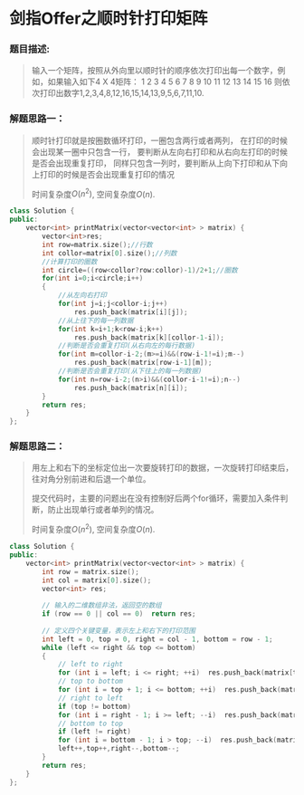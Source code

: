 # 剑指Offer之顺时针打印矩阵


### 题目描述:

> 输入一个矩阵，按照从外向里以顺时针的顺序依次打印出每一个数字，例如，如果输入如下4 X 4矩阵： 1 2 3 4 5 6 7 8 9 10 11 12 13 14 15 16 则依次打印出数字1,2,3,4,8,12,16,15,14,13,9,5,6,7,11,10.

<!--more-->

### 解题思路一：

>  顺时针打印就是按圈数循环打印，一圈包含两行或者两列，
>  在打印的时候会出现某一圈中只包含一行，
>  要判断从左向右打印和从右向左打印的时候是否会出现重复打印，
>  同样只包含一列时，要判断从上向下打印和从下向上打印的时候是否会出现重复打印的情况
>
> 时间复杂度$O(n^2)$, 空间复杂度$O(n)$.

```C++
class Solution {
public:
    vector<int> printMatrix(vector<vector<int> > matrix) {
        vector<int>res;
        int row=matrix.size();//行数
        int collor=matrix[0].size();//列数
        //计算打印的圈数
        int circle=((row<collor?row:collor)-1)/2+1;//圈数
        for(int i=0;i<circle;i++)
        {
            //从左向右打印
            for(int j=i;j<collor-i;j++)
                res.push_back(matrix[i][j]);         
            //从上往下的每一列数据
            for(int k=i+1;k<row-i;k++)
                res.push_back(matrix[k][collor-1-i]);
            //判断是否会重复打印(从右向左的每行数据)
            for(int m=collor-i-2;(m>=i)&&(row-i-1!=i);m--)
                res.push_back(matrix[row-i-1][m]);
            //判断是否会重复打印(从下往上的每一列数据)
            for(int n=row-i-2;(n>i)&&(collor-i-1!=i);n--)
                res.push_back(matrix[n][i]);
        }
        return res;
    }
};
```

### 解题思路二：

> 用左上和右下的坐标定位出一次要旋转打印的数据，一次旋转打印结束后，往对角分别前进和后退一个单位。
>
> 提交代码时，主要的问题出在没有控制好后两个for循环，需要加入条件判断，防止出现单行或者单列的情况。
>
> 时间复杂度$O(n^2)$, 空间复杂度$O(n)$.

```C++
class Solution {
public:
    vector<int> printMatrix(vector<vector<int> > matrix) {
        int row = matrix.size();
        int col = matrix[0].size();
        vector<int> res;
         
        // 输入的二维数组非法，返回空的数组
        if (row == 0 || col == 0)  return res;
         
        // 定义四个关键变量，表示左上和右下的打印范围
        int left = 0, top = 0, right = col - 1, bottom = row - 1;
        while (left <= right && top <= bottom)
        {
            // left to right
            for (int i = left; i <= right; ++i)  res.push_back(matrix[top][i]);
            // top to bottom
            for (int i = top + 1; i <= bottom; ++i)  res.push_back(matrix[i][right]);
            // right to left
            if (top != bottom)
            for (int i = right - 1; i >= left; --i)  res.push_back(matrix[bottom][i]);
            // bottom to top
            if (left != right)
            for (int i = bottom - 1; i > top; --i)  res.push_back(matrix[i][left]);
            left++,top++,right--,bottom--;
        }
        return res;
    }
};
```


